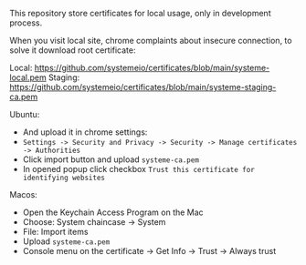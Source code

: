 This repository store certificates for local usage, only in development process.

When you visit local site, chrome complaints about insecure connection, to solve it download root certificate:

Local: https://github.com/systemeio/certificates/blob/main/systeme-local.pem
Staging: https://github.com/systemeio/certificates/blob/main/systeme-staging-ca.pem

Ubuntu:

- And upload it in chrome settings:
- ```Settings -> Security and Privacy -> Security -> Manage certificates -> Authorities```
- Click import button and upload `systeme-ca.pem`
- In opened popup click checkbox `Trust this certificate for identifying websites`

Macos:

- Open the Keychain Access Program on the Mac
- Choose: System chaincase -> System
- File: Import items
- Upload  `systeme-ca.pem`
- Console menu on the certificate -> Get Info -> Trust -> Always trust
